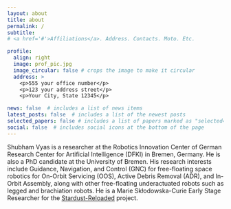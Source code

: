 ```yaml
---
layout: about
title: about
permalink: /
subtitle:
# <a href='#'>Affiliations</a>. Address. Contacts. Moto. Etc.

profile:
  align: right
  image: prof_pic.jpg
  image_circular: false # crops the image to make it circular
  address: >
    <p>555 your office number</p>
    <p>123 your address street</p>
    <p>Your City, State 12345</p>

news: false  # includes a list of news items
latest_posts: false  # includes a list of the newest posts
selected_papers: false # includes a list of papers marked as "selected={true}"
social: false  # includes social icons at the bottom of the page
---
```


<!-- Write your biography here. Tell the world about yourself. Link to your favorite [subreddit](http://reddit.com). You can put a picture in, too. The code is already in, just name your picture `prof_pic.jpg` and put it in the `img/` folder.

Put your address / P.O. box / other info right below your picture. You can also disable any of these elements by editing `profile` property of the YAML header of your `_pages/about.md`. Edit `_bibliography/papers.bib` and Jekyll will render your [publications page](/al-folio/publications/) automatically.

Link to your social media connections, too. This theme is set up to use [Font Awesome icons](http://fortawesome.github.io/Font-Awesome/) and [Academicons](https://jpswalsh.github.io/academicons/), like the ones below. Add your Facebook, Twitter, LinkedIn, Google Scholar, or just disable all of them. -->

Shubham Vyas is a researcher at the Robotics Innovation Center of German Research Center for Artificial Intelligence (DFKI) in Bremen, Germany. He is also a PhD candidate at the University of Bremen. His research interests include Guidance, Navigation, and Control (GNC) for free-floating space robotics for On-Orbit Servicing (OOS), Active Debris Removal (ADR), and In-Orbit Assembly, along with other free-floating underactuated robots such as legged and brachiation robots. He is a Marie Skłodowska-Curie Early Stage Researcher  for the [Stardust-Reloaded](http://www.stardust-network.eu) project.